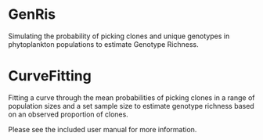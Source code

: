 # GenRis
Simulating the probability of picking clones and unique genotypes in phytoplankton populations to estimate Genotype Richness.



# CurveFitting
Fitting a curve through the mean probabilities of picking clones in a range of population sizes and a set sample size to estimate genotype richness based on an observed proportion of clones.


Please see the included user manual for more information.
